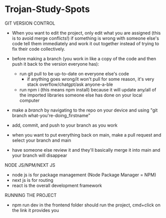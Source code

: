 # Trojan-Study-Spots

GIT VERSION CONTROL
- When you want to edit the project, only edit what you are assigned (this is to avoid merge conflicts!) if something is wrong with someone else's code tell them immediately and work it out together instead of trying to fix their code collectively.

- before making a branch (you work in like a copy of the code and then push it back to the version everyone has):
  - run git pull to be up-to-date on everyone else's code
    - if anything goes wrong/it won't pull for some reason, it's very stack overflow/chatgpt/ask anyone-a-ble
  - run npm i (this means npm install) because it will update any/all of the imported libraries someone else has done on your local computer

- make a *branch* by navigating to the repo on your device and using "git branch what-you're-doing_firstname"
- add, commit, and push to your branch as you work
- when you want to put everything back on main, make a pull request and select your branch and main
- have someone else review it and they'll basically merge it into main and your branch will disappear


NODE JS/NPM/NEXT JS
- node js is for package management (Node Package Manager = NPM)
- next js is for routing
- react is the overall development framework

RUNNING THE PROJECT
- npm run dev in the frontend folder should run the project, cmd+click on the link it provides you
